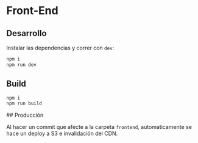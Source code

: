 # Front-End

## Desarrollo

Instalar las dependencias y correr con `dev`:

```sh
npm i
npm run dev
```

## Build

```sh
npm i
npm run build
```

## Producción

Al hacer un commit que afecte a la carpeta `frontend`, automaticamente se hace un deploy a S3 e invalidación del CDN.